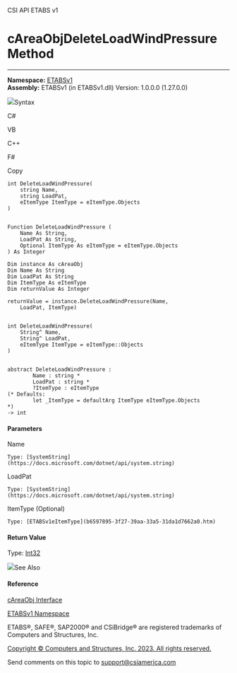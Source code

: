 ﻿

CSI API ETABS v1

# cAreaObjDeleteLoadWindPressure Method  
  
---  
  
**Namespace:** [ETABSv1](2780f1b8-2033-5289-2298-1cdb2a7508d9.htm)  
**Assembly:** ETABSv1 (in ETABSv1.dll) Version: 1.0.0.0 (1.27.0.0)

![](../icons/SectionExpanded.png)Syntax

C#

VB

C++

F#

Copy

    
    
    int DeleteLoadWindPressure(
    	string Name,
    	string LoadPat,
    	eItemType ItemType = eItemType.Objects
    )
    
    
    Function DeleteLoadWindPressure ( 
    	Name As String,
    	LoadPat As String,
    	Optional ItemType As eItemType = eItemType.Objects
    ) As Integer
    
    Dim instance As cAreaObj
    Dim Name As String
    Dim LoadPat As String
    Dim ItemType As eItemType
    Dim returnValue As Integer
    
    returnValue = instance.DeleteLoadWindPressure(Name, 
    	LoadPat, ItemType)
    
    
    int DeleteLoadWindPressure(
    	String^ Name, 
    	String^ LoadPat, 
    	eItemType ItemType = eItemType::Objects
    )
    
    
    abstract DeleteLoadWindPressure : 
            Name : string * 
            LoadPat : string * 
            ?ItemType : eItemType 
    (* Defaults:
            let _ItemType = defaultArg ItemType eItemType.Objects
    *)
    -> int 
    

#### Parameters

Name

    Type: [SystemString](https://docs.microsoft.com/dotnet/api/system.string)  

LoadPat

    Type: [SystemString](https://docs.microsoft.com/dotnet/api/system.string)  

ItemType (Optional)

    Type: [ETABSv1eItemType](b6597895-3f27-39aa-33a5-31da1d7662a0.htm)  

#### Return Value

Type: [Int32](https://docs.microsoft.com/dotnet/api/system.int32)

![](../icons/SectionExpanded.png)See Also

#### Reference

[cAreaObj Interface](2cda9b42-232e-6821-8caa-dc87fd84fed0.htm)

[ETABSv1 Namespace](2780f1b8-2033-5289-2298-1cdb2a7508d9.htm)

ETABS®, SAFE®, SAP2000® and CSiBridge® are registered trademarks of Computers
and Structures, Inc.  

[Copyright © Computers and Structures, Inc. 2023. All rights
reserved.](http://www.csiamerica.com)

Send comments on this topic to
[support@csiamerica.com](mailto:support%40csiamerica.com?Subject=CSI%20API%20ETABS%20v1)

